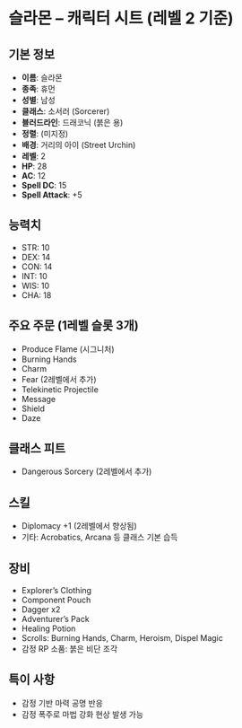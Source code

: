 
# 슬라몬 – 캐릭터 시트 (레벨 2 기준)

## 기본 정보
- **이름**: 슬라몬
- **종족**: 휴먼
- **성별**: 남성
- **클래스**: 소서러 (Sorcerer)
- **블러드라인**: 드래코닉 (붉은 용)
- **정렬**: (미지정)
- **배경**: 거리의 아이 (Street Urchin)
- **레벨**: 2
- **HP**: 28
- **AC**: 12
- **Spell DC**: 15
- **Spell Attack**: +5

## 능력치
- STR: 10
- DEX: 14
- CON: 14
- INT: 10
- WIS: 10
- CHA: 18

## 주요 주문 (1레벨 슬롯 3개)
- Produce Flame (시그니처)
- Burning Hands
- Charm
- Fear (2레벨에서 추가)
- Telekinetic Projectile
- Message
- Shield
- Daze

## 클래스 피트
- Dangerous Sorcery (2레벨에서 추가)

## 스킬
- Diplomacy +1 (2레벨에서 향상됨)
- 기타: Acrobatics, Arcana 등 클래스 기본 습득

## 장비
- Explorer’s Clothing
- Component Pouch
- Dagger x2
- Adventurer’s Pack
- Healing Potion
- Scrolls: Burning Hands, Charm, Heroism, Dispel Magic
- 감정 RP 소품: 붉은 비단 조각

## 특이 사항
- 감정 기반 마력 공명 반응
- 감정 폭주로 마법 강화 현상 발생 가능
